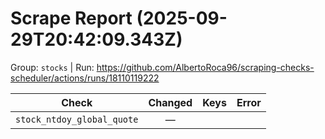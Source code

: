 # Scrape Report (2025-09-29T20:42:09.343Z)

Group: `stocks`  |  Run: https://github.com/AlbertoRoca96/scraping-checks-scheduler/actions/runs/18110119222

| Check | Changed | Keys | Error |
|---|:---:|:--|:--|
| `stock_ntdoy_global_quote` | — |  |  |
